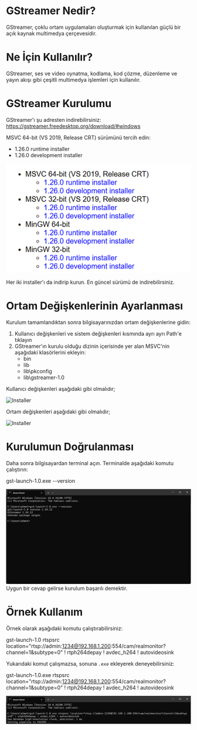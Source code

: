 # GStreamer Nedir?

GStreamer, çoklu ortam uygulamaları oluşturmak için kullanılan güçlü bir açık kaynak multimedya çerçevesidir.

# Ne İçin Kullanılır?

GStreamer, ses ve video oynatma, kodlama, kod çözme, düzenleme ve yayın akışı gibi çeşitli multimedya işlemleri için kullanılır.

# GStreamer Kurulumu

GStreamer'ı şu adresten indirebilirsiniz: https://gstreamer.freedesktop.org/download/#windows 

MSVC 64-bit (VS 2019, Release CRT) sürümünü tercih edin:
- 1.26.0 runtime installer
- 1.26.0 development installer

![Installer](https://raw.githubusercontent.com/ahmetkcavusoglu/gstreamer_kurulum/refs/heads/master/images/001_installer_download.png)

Her iki installer'ı da indirip kurun. En güncel sürümü de indirebilirsiniz.

# Ortam Değişkenlerinin Ayarlanması

Kurulum tamamlandıktan sonra bilgisayarınızdan ortam değişkenlerine gidin:

1. Kullanıcı değişkenleri ve sistem değişkenleri kısmında ayrı ayrı Path'e tıklayın
2. GStreamer'ın kurulu olduğu dizinin içerisinde yer alan MSVC'nin aşağıdaki klasörlerini ekleyin:
   - bin
   - lib
   - lib\pkconfig
   - lib\gstreamer-1.0

Kullanıcı değişkenleri aşağıdaki gibi olmalıdır;

![Installer](https://github.com/user-attachments/assets/ab4573d1-6267-4216-a6ab-1b7e2dd72b70)

Ortam değişkenleri aşağıdaki gibi olmalıdır;

![Installer](https://github.com/user-attachments/assets/f96bc358-4e67-488e-ba52-94a3186e890b)

# Kurulumun Doğrulanması

Daha sonra bilgisayardan terminal açın. Terminalde aşağıdaki komutu çalıştırın:

gst-launch-1.0.exe --version

![Installer](https://github.com/ahmetkcavusoglu/gstreamer_kurulum/blob/master/images/004_komut_satiri_gstreamer_version.png?raw=true)
Uygun bir cevap gelirse kurulum başarılı demektir.

# Örnek Kullanım

Örnek olarak aşağıdaki komutu çalıştırabilirsiniz:

gst-launch-1.0 rtspsrc location="rtsp://admin:1234@192.168.1.200:554/cam/realmonitor?channel=1&subtype=0" ! rtph264depay ! avdec_h264 ! autovideosink

Yukarıdaki komut çalışmazsa, sonuna `.exe` ekleyerek deneyebilirsiniz:

gst-launch-1.0.exe rtspsrc location="rtsp://admin:1234@192.168.1.200:554/cam/realmonitor?channel=1&subtype=0" ! rtph264depay ! avdec_h264 ! autovideosink

![Installer](https://github.com/ahmetkcavusoglu/gstreamer_kurulum/blob/master/images/005_gstreamer_sample_using.png?raw=true)
